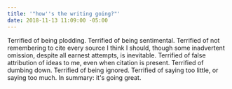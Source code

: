 ```yaml
---
title: '"how''s the writing going?"'
date: 2018-11-13 11:09:00 -05:00
---
```


Terrified of being plodding. Terrified of being sentimental. Terrified of not remembering to cite every source I think I should, though some inadvertent omission, despite all earnest attempts, is inevitable. Terrified of false attribution of ideas to me, even when citation is present. Terrified of dumbing down. Terrified of being ignored. Terrified of saying too little, or saying too much. In summary: it's going great.